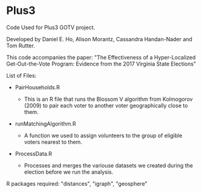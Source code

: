 # Plus3
Code Used for Plus3 GOTV project.  

Developed by Daniel E. Ho, Alison Morantz, Cassandra Handan-Nader and Tom Rutter. 

This code accompanies the paper: 
"The Effectiveness of a Hyper-Localized
Get-Out-the-Vote Program: Evidence from the
2017 Virginia State Elections"


List of Files: 

- PairHouseholds.R
	- This is an R file that runs the Blossom V 
	  algorithm from Kolmogorov (2009) to pair each voter 
	  to another voter geographically close to them. 
	  
- runMatchingAlgorithm.R 
	- A function we used to assign volunteers to the group of 
	  eligible voters nearest to them. 
	  
- ProcessData.R 
	- Processes and merges the variouse datasets we created 
	  during the election before we run the analysis. 
	  

R packages required: 
"distances", "igraph", "geosphere"
